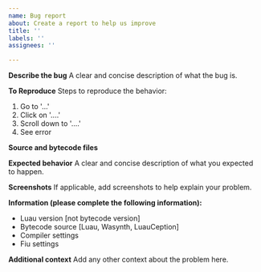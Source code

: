 ```yaml
---
name: Bug report
about: Create a report to help us improve
title: ''
labels: ''
assignees: ''

---
```


**Describe the bug**
A clear and concise description of what the bug is.

**To Reproduce**
Steps to reproduce the behavior:
1. Go to '...'
2. Click on '....'
3. Scroll down to '....'
4. See error

**Source and bytecode files**

**Expected behavior**
A clear and concise description of what you expected to happen.

**Screenshots**
If applicable, add screenshots to help explain your problem.

**Information (please complete the following information):**
 - Luau version [not bytecode version]
 - Bytecode source [Luau, Wasynth, LuauCeption]
 - Compiler settings
 - Fiu settings

**Additional context**
Add any other context about the problem here.
